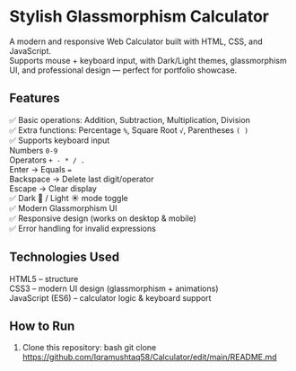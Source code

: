 #  Stylish Glassmorphism Calculator  

A modern and responsive Web Calculator built with HTML, CSS, and JavaScript.  
Supports mouse + keyboard input, with Dark/Light themes, glassmorphism UI, and professional design — perfect for portfolio showcase.  


##  Features
✅ Basic operations: Addition, Subtraction, Multiplication, Division  
✅ Extra functions: Percentage `%`, Square Root `√`, Parentheses `( )`  
✅ Supports keyboard input  
      Numbers `0-9`  
      Operators `+ - * / .`  
      Enter → Equals `=`  
      Backspace → Delete last digit/operator  
      Escape → Clear display  
✅ Dark 🌙 / Light ☀️ mode toggle  
✅ Modern Glassmorphism UI  
✅ Responsive design (works on desktop & mobile)  
✅ Error handling for invalid expressions  


##  Technologies Used
HTML5 – structure  
CSS3 – modern UI design (glassmorphism + animations)  
JavaScript (ES6) – calculator logic & keyboard support  


##  How to Run
1. Clone this repository:
   bash
   git clone https://github.com/Iqramushtaq58/Calculator/edit/main/README.md
